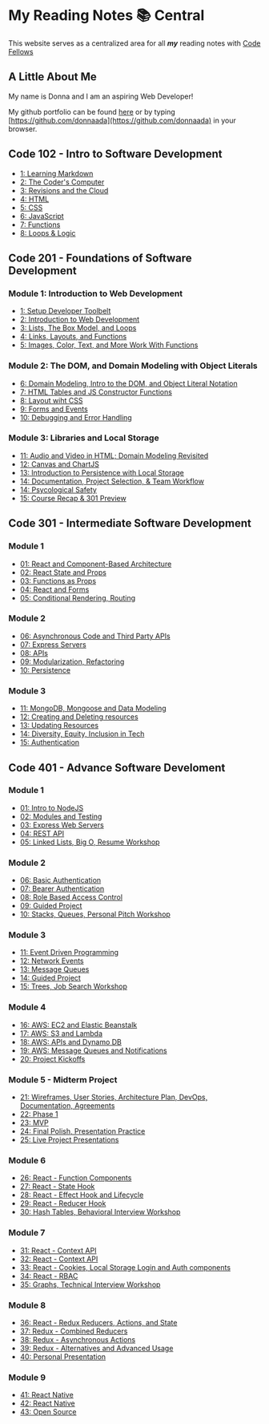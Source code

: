 # My Reading Notes 📚 Central

This website serves as a centralized area for all ***my*** reading notes with [Code Fellows]([url](https://www.codefellows.org))

<!-- Introduction -->
## A Little About Me

My name is Donna and I am an aspiring Web Developer!

My github portfolio can be found [here](https://github.com/donnaada) or by typing [https://github.com/donnaada](https://github.com/donnaada) in your browser.

<!-- ### What is Growth Mindset

Growth Mindset is believing that anyone can learn.

### Three Reminders to keep myself in growth mindset

* I don't know how to do this ... ***yet***!
* *EVERYONE* started off no knowing how to do the things I'm learning.
* I am capable of learning! -->

<!-- ## Links to Class Notes -->

## Code 102 - Intro to Software Development

* [1: Learning Markdown](./102/01_markdown.md)
* [2: The Coder's Computer](./102/02_coders_computer.md)
* [3: Revisions and the Cloud](./102/03_revisions_cloud.md)
* [4: HTML](./102/04_html.md)
* [5: CSS](./102/05_css.md)
* [6: JavaScript](./102/06_js.md)
* [7: Functions](./102/07_functions.md)
* [8: Loops &amp; Logic](./102/08_loops_logics.md)

## Code 201 - Foundations of Software Development

### Module 1: Introduction to Web Development

* [1: Setup Developer Toolbelt](./201/class-01.md)
* [2: Introduction to Web Development](./201/class02.md)
* [3: Lists, The Box Model, and Loops](./201/class03.md)
* [4: Links, Layouts, and Functions](./201/class04.md)
* [5: Images, Color, Text, and More Work With Functions](./201/class05.md)

### Module 2: The DOM, and Domain Modeling with Object Literals

* [6: Domain Modeling, Intro to the DOM, and Object Literal Notation](./201/class06.md)
* [7: HTML Tables and JS Constructor Functions](./201/class07.md)
* [8: Layout wiht CSS](./201/class08.md)
* [9: Forms and Events](./201/class09.md)
* [10: Debugging and Error Handling](./201/class10.md)

### Module 3: Libraries and Local Storage

* [11: Audio and Video in HTML; Domain Modeling Revisited](./201/class11.md)
* [12: Canvas and ChartJS](./201/class12.md)
* [13: Introduction to Persistence with Local Storage](./201/class13.md)
* [14: Documentation, Project Selection, & Team Workflow](./201/class14.md)
* [14: Psycological Safety](./201/class14-psycological-safety.md)
* [15: Course Recap &amp; 301 Preview](./201/class15.md)

## Code 301 - Intermediate Software Development

### Module 1

* [01: React and Component-Based Architecture](./301/class01.md)
* [02: React State and Props](./301/class02.md)
* [03: Functions as Props](./301/class03.md)
* [04: React and Forms](./301/class04.md)
* [05: Conditional Rendering, Routing](./301/class05.md)

### Module 2

* [06: Asynchronous Code and Third Party APIs](./301/class06.md)
* [07: Express Servers](./301/class07.md)
* [08: APIs](./301/class08.md)
* [09: Modularization, Refactoring](./301/class09.md)
* [10: Persistence](./301/class10.md)

### Module 3

* [11: MongoDB, Mongoose and Data Modeling](./301/class11.md)
* [12: Creating and Deleting resources](./301/class12.md)
* [13: Updating Resources](./301/class13.md)
* [14: Diversity, Equity, Inclusion in Tech](./301/class14.md)
* [15: Authentication](./301/class15.md)

## Code 401 - Advance Software Develoment

### Module 1

* [01:  Intro to NodeJS](./401/class01.md)
* [02:  Modules and Testing](./401/class02.md)
* [03:  Express Web Servers](./401/class03.md)
* [04:  REST API](./401/class04.md)
* [05:  Linked Lists, Big O, Resume Workshop](./401/class05.md)

### Module 2

* [06:  Basic Authentication](./401/class06.md)
* [07:  Bearer Authentication](./401/class07.md)
* [08:  Role Based Access Control](./401/class08.md)
* [09:  Guided Project](./401/class09.md)
* [10:  Stacks, Queues, Personal Pitch Workshop](./401/class10.md)

### Module 3

* [11:  Event Driven Programming](./401/class11.md)
* [12:  Network Events](./401/class12.md)
* [13:  Message Queues](./401/class13.md)
* [14:  Guided Project](./401/class14.md)
* [15:  Trees, Job Search Workshop](./401/class15.md)

### Module 4

* [16:  AWS: EC2 and Elastic Beanstalk](./401/class16.md)
* [17:  AWS: S3 and Lambda](./401/class17.md)
* [18:  AWS: APIs and Dynamo DB](./401/class18.md)
* [19:  AWS: Message Queues and Notifications](./401/class19.md)
* [20:  Project Kickoffs](./401/class20.md)

### Module 5 - Midterm Project

* [21:  Wireframes, User Stories, Architecture Plan, DevOps, Documentation, Agreements](./401/class21.md)
* [22:  Phase 1](./401/class22.md)
* [23:  MVP](./401/class23.md)
* [24:  Final Polish, Presentation Practice](./401/class24.md)
* [25:  Live Project Presentations](./401/class25.md)

### Module 6

* [26:  React - Function Components](./401/class26.md)
* [27:  React - State Hook](./401/class27.md)
* [28:  React - Effect Hook and Lifecycle](./401/class28.md)
* [29:  React - Reducer Hook](./401/class29.md)
* [30:  Hash Tables, Behavioral Interview Workshop](./401/class30.md)

### Module 7

* [31:  React - Context API](./401/class31.md)
* [32:  React - Context API](./401/class32.md)
* [33:  React - Cookies, Local Storage Login and Auth components](./401/class33.md)
* [34:  React - RBAC](./401/class34.md)
* [35:  Graphs, Technical Interview Workshop](./401/class35.md)

### Module 8

* [36:  React - Redux Reducers, Actions, and State](./401/class36.md)
* [37:  Redux - Combined Reducers](./401/class37.md)
* [38:  Redux - Asynchronous Actions](./401/class38.md)
* [39:  Redux - Alternatives and Advanced Usage](./401/class39.md)
* [40:  Personal Presentation](./401/class40.md)

### Module 9

* [41:  React Native](./401/class41.md)
* [42:  React Native](./401/class42.md)
* [43:  Open Source](./401/class43.md)
